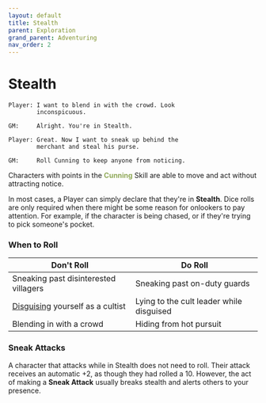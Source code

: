 ```yaml
---
layout: default
title: Stealth
parent: Exploration
grand_parent: Adventuring
nav_order: 2
---
```


# Stealth

    Player: I want to blend in with the crowd. Look
            inconspicuous.

    GM:     Alright. You're in Stealth.

    Player: Great. Now I want to sneak up behind the
            merchant and steal his purse.

    GM:     Roll Cunning to keep anyone from noticing.

Characters with points in the **<span style="color: #90a959">Cunning</span>** Skill are able to move and act without attracting notice.

In most cases, a Player can simply declare that they're in **Stealth**. Dice rolls are only required when there might be some reason for onlookers to pay attention. For example, if the character is being chased, or if they're trying to pick someone's pocket.

### When to Roll

| Don't Roll                                                           | Do Roll                                  |
| -------------------------------------------------------------------- | ---------------------------------------- |
| Sneaking past disinterested villagers                                | Sneaking past on-duty guards             |
| [Disguising](../../classes/scoundrel/index.md) yourself as a cultist | Lying to the cult leader while disguised |
| Blending in with a crowd                                             | Hiding from hot pursuit                  |

### Sneak Attacks

A character that attacks while in Stealth does not need to roll. Their attack receives an automatic +2, as though they had rolled a 10. However, the act of making a **Sneak Attack** usually breaks stealth and alerts others to your presence.

